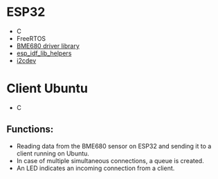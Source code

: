 # ESP32 
- C
- FreeRTOS
- [BME680 driver library](https://github.com/UncleRus/esp-idf-lib/tree/master/components/bme680)
- [esp_idf_lib_helpers](https://github.com/UncleRus/esp-idf-lib/tree/master/components/esp_idf_lib_helpers)
- [i2cdev](https://github.com/UncleRus/esp-idf-lib/tree/master/components/i2cdev)

# Client Ubuntu
- C


## Functions:
- Reading data from the BME680 sensor on ESP32 and sending it to a client running on Ubuntu.
- In case of multiple simultaneous connections, a queue is created.
- An LED indicates an incoming connection from a client.
